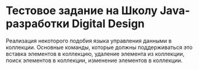 # Тестовое задание на Школу Java-разработки Digital Design
Реализация некоторого подобия языка управления данными в коллекции. Основные команды, которые должны поддерживаться это вставка элементов в коллекцию, удаление элемента из коллекции, поиск элементов в коллекции, изменение элементов в коллекции. 
